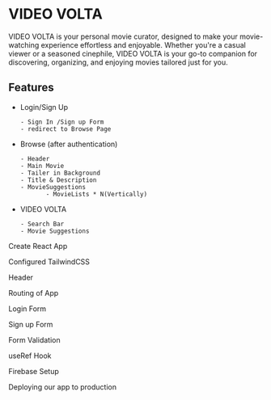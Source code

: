 # VIDEO VOLTA
VIDEO VOLTA is your personal movie curator, designed to make your movie-watching experience effortless and enjoyable. Whether you're a casual viewer or a seasoned cinephile, VIDEO VOLTA is your go-to companion for discovering, organizing, and enjoying movies tailored just for you.





## Features

- Login/Sign Up
      
      - Sign In /Sign up Form
      - redirect to Browse Page


- Browse (after authentication)

      - Header
      - Main Movie
      - Tailer in Background
      - Title & Description
      - MovieSuggestions
             - MovieLists * N(Vertically)
- VIDEO VOLTA

      - Search Bar
      - Movie Suggestions




Create React App 

Configured TailwindCSS

Header

Routing of App

Login Form

Sign up Form

Form Validation

useRef Hook

Firebase Setup

Deploying our app to production      